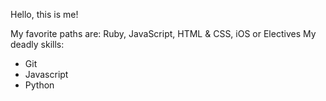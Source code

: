 Hello, this is me!

My favorite paths are:  Ruby, JavaScript, HTML & CSS, iOS or Electives
My deadly skills:
* Git
* Javascript
* Python
